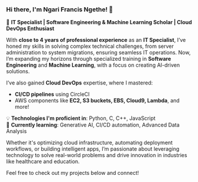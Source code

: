 ### Hi there, I'm Ngari Francis Ngethe! 👋

🚀 **IT Specialist | Software Engineering & Machine Learning Scholar | Cloud DevOps Enthusiast**

With **close to 4 years of professional experience** as an **IT Specialist**, I’ve honed my skills in solving complex technical challenges, from server administration to system migrations, ensuring seamless IT operations. Now, I’m expanding my horizons through specialized training in **Software Engineering** and **Machine Learning**, with a focus on creating AI-driven solutions.

I’ve also gained **Cloud DevOps** expertise, where I mastered:
- **CI/CD pipelines** using CircleCI
- AWS components like **EC2, S3 buckets, EBS, Cloud9, Lambda**, and more!

💡 **Technologies I'm proficient in**: Python, C, C++, JavaScript  
🌱 **Currently learning**: Generative AI, CI/CD automation, Advanced Data Analysis

Whether it's optimizing cloud infrastructure, automating deployment workflows, or building intelligent apps, I’m passionate about leveraging technology to solve real-world problems and drive innovation in industries like healthcare and education.

Feel free to check out my projects below and connect!

